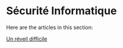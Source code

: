# Sécurité Informatique

Here are the articles in this section:

[Un réveil difficile](<.gitbook/assets/un reveil difficile>)

